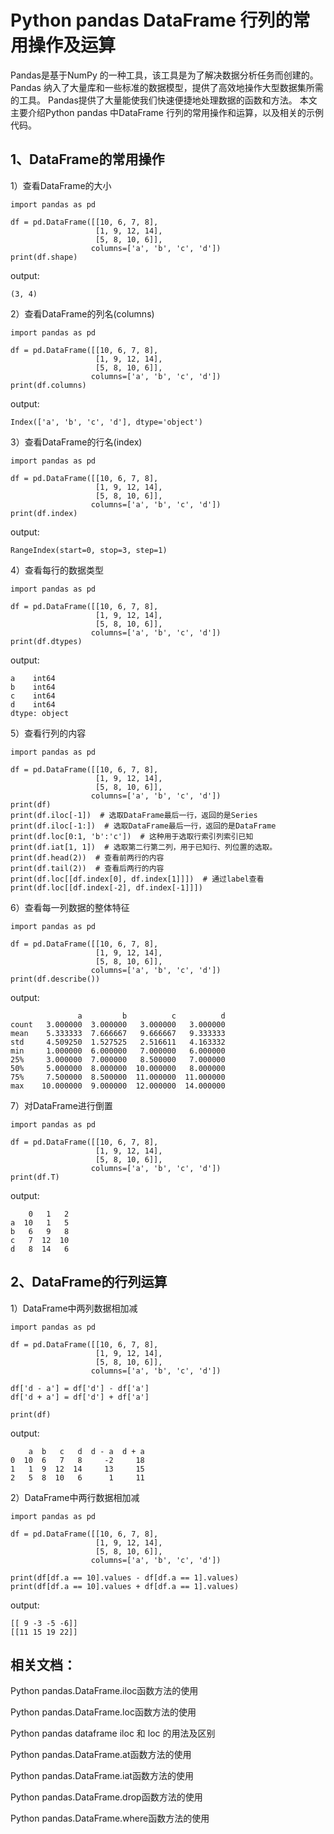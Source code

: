 # Python pandas DataFrame 行列的常用操作及运算

Pandas是基于NumPy 的一种工具，该工具是为了解决数据分析任务而创建的。
Pandas 纳入了大量库和一些标准的数据模型，提供了高效地操作大型数据集所需的工具。
Pandas提供了大量能使我们快速便捷地处理数据的函数和方法。
本文主要介绍Python pandas 中DataFrame 行列的常用操作和运算，以及相关的示例代码。

## 1、DataFrame的常用操作
1）查看DataFrame的大小
```text
import pandas as pd

df = pd.DataFrame([[10, 6, 7, 8],
                   [1, 9, 12, 14],
                   [5, 8, 10, 6]],
                  columns=['a', 'b', 'c', 'd'])
print(df.shape)
```
output:
```text
(3, 4)
```

2）查看DataFrame的列名(columns)
```text
import pandas as pd

df = pd.DataFrame([[10, 6, 7, 8],
                   [1, 9, 12, 14],
                   [5, 8, 10, 6]],
                  columns=['a', 'b', 'c', 'd'])
print(df.columns)
```
output:
```text
Index(['a', 'b', 'c', 'd'], dtype='object')
```

3）查看DataFrame的行名(index)
```text
import pandas as pd

df = pd.DataFrame([[10, 6, 7, 8],
                   [1, 9, 12, 14],
                   [5, 8, 10, 6]],
                  columns=['a', 'b', 'c', 'd'])
print(df.index)
```
output:
```text
RangeIndex(start=0, stop=3, step=1)
```

4）查看每行的数据类型
```text
import pandas as pd

df = pd.DataFrame([[10, 6, 7, 8],
                   [1, 9, 12, 14],
                   [5, 8, 10, 6]],
                  columns=['a', 'b', 'c', 'd'])
print(df.dtypes)
```
output:
```text
a    int64
b    int64
c    int64
d    int64
dtype: object
```

5）查看行列的内容
```text
import pandas as pd

df = pd.DataFrame([[10, 6, 7, 8],
                   [1, 9, 12, 14],
                   [5, 8, 10, 6]],
                  columns=['a', 'b', 'c', 'd'])
print(df)
print(df.iloc[-1])  # 选取DataFrame最后一行，返回的是Series
print(df.iloc[-1:])  # 选取DataFrame最后一行，返回的是DataFrame
print(df.loc[0:1, 'b':'c'])  # 这种用于选取行索引列索引已知
print(df.iat[1, 1])  # 选取第二行第二列，用于已知行、列位置的选取。
print(df.head(2))  # 查看前两行的内容
print(df.tail(2))  # 查看后两行的内容
print(df.loc[[df.index[0], df.index[1]]])  # 通过label查看
print(df.loc[[df.index[-2], df.index[-1]]])
```

6）查看每一列数据的整体特征
```text
import pandas as pd

df = pd.DataFrame([[10, 6, 7, 8],
                   [1, 9, 12, 14],
                   [5, 8, 10, 6]],
                  columns=['a', 'b', 'c', 'd'])
print(df.describe())
```
output:
```text
               a         b          c          d
count   3.000000  3.000000   3.000000   3.000000
mean    5.333333  7.666667   9.666667   9.333333
std     4.509250  1.527525   2.516611   4.163332
min     1.000000  6.000000   7.000000   6.000000
25%     3.000000  7.000000   8.500000   7.000000
50%     5.000000  8.000000  10.000000   8.000000
75%     7.500000  8.500000  11.000000  11.000000
max    10.000000  9.000000  12.000000  14.000000
```

7）对DataFrame进行倒置
```text
import pandas as pd

df = pd.DataFrame([[10, 6, 7, 8],
                   [1, 9, 12, 14],
                   [5, 8, 10, 6]],
                  columns=['a', 'b', 'c', 'd'])
print(df.T)
```
output:
```text
    0   1   2
a  10   1   5
b   6   9   8
c   7  12  10
d   8  14   6
```

## 2、DataFrame的行列运算
1）DataFrame中两列数据相加减
```text
import pandas as pd

df = pd.DataFrame([[10, 6, 7, 8],
                   [1, 9, 12, 14],
                   [5, 8, 10, 6]],
                  columns=['a', 'b', 'c', 'd'])

df['d - a'] = df['d'] - df['a']
df['d + a'] = df['d'] + df['a']

print(df)
```
output:
```text
    a  b   c   d  d - a  d + a
0  10  6   7   8     -2     18
1   1  9  12  14     13     15
2   5  8  10   6      1     11
```

2）DataFrame中两行数据相加减
```text
import pandas as pd

df = pd.DataFrame([[10, 6, 7, 8],
                   [1, 9, 12, 14],
                   [5, 8, 10, 6]],
                  columns=['a', 'b', 'c', 'd'])

print(df[df.a == 10].values - df[df.a == 1].values)
print(df[df.a == 10].values + df[df.a == 1].values)
```
output:
```text
[[ 9 -3 -5 -6]]
[[11 15 19 22]]
```

## 相关文档：

Python pandas.DataFrame.iloc函数方法的使用

Python pandas.DataFrame.loc函数方法的使用

Python pandas dataframe iloc 和 loc 的用法及区别

Python pandas.DataFrame.at函数方法的使用

Python pandas.DataFrame.iat函数方法的使用

Python pandas.DataFrame.drop函数方法的使用

Python pandas.DataFrame.where函数方法的使用